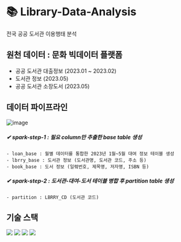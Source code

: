 # 📚 Library-Data-Analysis
전국 공공 도서관 이용행태 분석

## 원천 데이터 : 문화 빅데이터 플랫폼
- 공공 도서관 대출정보 (2023.01 ~ 2023.02)
- 도서관 정보 (2023.05)
- 공공 도서관 소장도서 (2023.05)

## 데이터 파이프라인
![image](https://github.com/soobeen-byul/Library-Data-Analysis/assets/95599133/34bae4c3-e632-4820-bdd9-1be3a9f312ec)
##### ✔ spark-step-1 : 필요 column만 추출한 base table 생성
    - loan_base : 월별 데이터를 통합한 2023년 1월~5월 대여 정보 테이블 생성
    - lbrry_base : 도서관 정보 (도서관명, 도서관 코드, 주소 등)
    - book_base : 도서 정보 (일렼번호, 제목명, 저자명, ISBN 등)
##### ✔ spark-step-2 : 도서관-대여-도서 테이블 병합 후 partition table 생성
    - partition : LBRRY_CD (도서관 코드)

## 기술 스택

<img src="https://img.shields.io/badge/Python-3776AB?style=for-the-badge&logo=Python&logoColor=white"> <img src="https://img.shields.io/badge/Apache%20Airflow-017CEE?style=for-the-badge&logo=Apache%20Airflow&logoColor=white"> <img src="https://img.shields.io/badge/Apache%20Spark-E25A1C?style=for-the-badge&logo=Apache%20Spark&logoColor=white"> <img src="https://img.shields.io/badge/Apache%20Zeppelin-D22128?style=for-the-badge&logo=Apache&logoColor=white"> 



